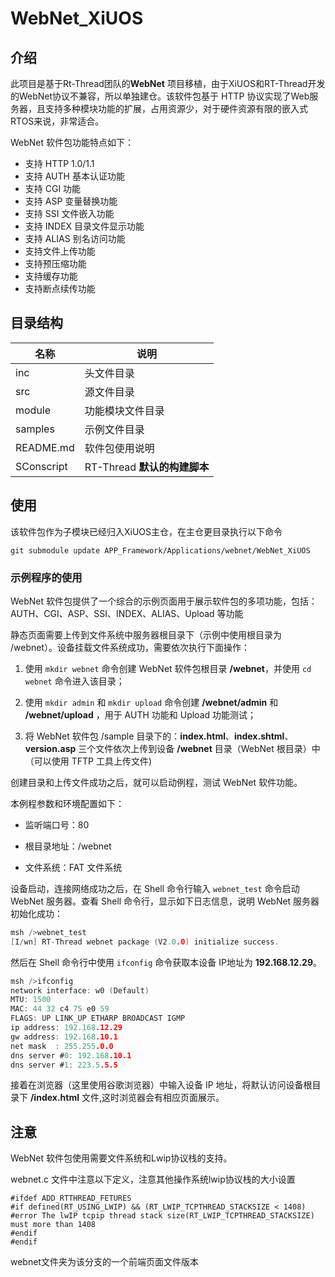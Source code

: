 # WebNet_XiUOS

## 介绍

此项目是基于Rt-Thread团队的**WebNet** 项目移植，由于XiUOS和RT-Thread开发的WebNet协议不兼容，所以单独建仓。该软件包基于 HTTP 协议实现了Web服务器，且支持多种模块功能的扩展，占用资源少，对于硬件资源有限的嵌入式RTOS来说，非常适合。

WebNet 软件包功能特点如下：

- 支持 HTTP 1.0/1.1
- 支持 AUTH 基本认证功能
- 支持 CGI 功能
- 支持 ASP 变量替换功能
- 支持 SSI 文件嵌入功能
- 支持 INDEX 目录文件显示功能
- 支持 ALIAS 别名访问功能
- 支持文件上传功能
- 支持预压缩功能
- 支持缓存功能
- 支持断点续传功能

## 目录结构

| 名称       | 说明                         |
| ---------- | ---------------------------- |
| inc        | 头文件目录                   |
| src        | 源文件目录                   |
| module     | 功能模块文件目录             |
| samples    | 示例文件目录                 |
| README.md  | 软件包使用说明               |
| SConscript | RT-Thread **默认的构建脚本** |

## 使用

该软件包作为子模块已经归入XiUOS主仓，在主仓更目录执行以下命令

```
git submodule update APP_Framework/Applications/webnet/WebNet_XiUOS
```

### 示例程序的使用

WebNet 软件包提供了一个综合的示例页面用于展示软件包的多项功能，包括：AUTH、CGI、ASP、SSI、INDEX、ALIAS、Upload 等功能

静态页面需要上传到文件系统中服务器根目录下（示例中使用根目录为 /webnet）。设备挂载文件系统成功，需要依次执行下面操作：

1. 使用 `mkdir webnet` 命令创建 WebNet 软件包根目录 **/webnet**，并使用 `cd webnet` 命令进入该目录；

2. 使用 `mkdir admin` 和 `mkdir upload` 命令创建 **/webnet/admin** 和 **/webnet/upload** ，用于 AUTH 功能和 Upload 功能测试；

3. 将 WebNet 软件包 /sample 目录下的：**index.html**、**index.shtml**、**version.asp** 三个文件依次上传到设备 **/webnet** 目录（WebNet 根目录）中（可以使用 TFTP 工具上传文件)

创建目录和上传文件成功之后，就可以启动例程，测试 WebNet 软件功能。

本例程参数和环境配置如下：

- 监听端口号：80

- 根目录地址：/webnet

- 文件系统：FAT 文件系统

设备启动，连接网络成功之后，在 Shell 命令行输入 `webnet_test` 命令启动 WebNet 服务器。查看 Shell 命令行，显示如下日志信息，说明 WebNet 服务器初始化成功：

```c
msh />webnet_test
[I/wn] RT-Thread webnet package (V2.0.0) initialize success.
```

然后在 Shell 命令行中使用 `ifconfig` 命令获取本设备 IP地址为 **192.168.12.29**。

```c
msh />ifconfig
network interface: w0 (Default)
MTU: 1500
MAC: 44 32 c4 75 e0 59 
FLAGS: UP LINK_UP ETHARP BROADCAST IGMP
ip address: 192.168.12.29
gw address: 192.168.10.1
net mask  : 255.255.0.0
dns server #0: 192.168.10.1
dns server #1: 223.5.5.5
```

接着在浏览器（这里使用谷歌浏览器）中输入设备 IP 地址，将默认访问设备根目录下 **/index.html** 文件,这时浏览器会有相应页面展示。

## 注意

WebNet 软件包使用需要文件系统和Lwip协议栈的支持。

webnet.c 文件中注意以下定义，注意其他操作系统lwip协议栈的大小设置

```
#ifdef ADD_RTTHREAD_FETURES
#if defined(RT_USING_LWIP) && (RT_LWIP_TCPTHREAD_STACKSIZE < 1408)
#error The lwIP tcpip thread stack size(RT_LWIP_TCPTHREAD_STACKSIZE) must more than 1408
#endif
#endif
```

webnet文件夹为该分支的一个前端页面文件版本
